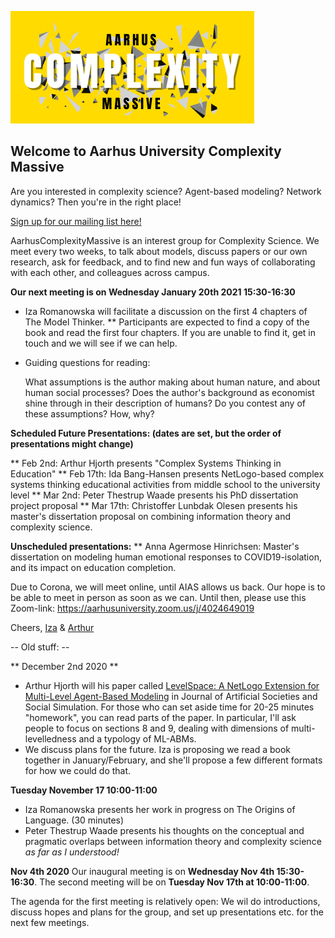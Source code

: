 ![image]( images/ACM2.png)

## Welcome to Aarhus University Complexity Massive

Are you interested in complexity science? Agent-based modeling? Network dynamics? Then you're in the right place!

[Sign up for our mailing list here!](https://maillist.au.dk/mailman/listinfo/aarhuscomplexitymassive.aias)

AarhusComplexityMassive is an interest group for Complexity Science. We meet every two weeks, to talk about models, discuss papers or our own research, ask for feedback, and to find new and fun ways of collaborating with each other, and colleagues across campus. 

**Our next meeting is on Wednesday January 20th 2021 15:30-16:30**

* Iza Romanowska will facilitate a discussion on the first 4 chapters of The Model Thinker. 
** Participants are expected to find a copy of the book and read the first four chapters. If you are unable to find it, get in touch and we will see if we can help.
* Guiding questions for reading:

    What assumptions is the author making about human nature, and about human social processes?
    Does the author's background as economist shine through in their description of humans?
    Do you contest any of these assumptions? How, why?


**Scheduled Future Presentations: (dates are set, but the order of presentations might change)**

** Feb 2nd: Arthur Hjorth presents "Complex Systems Thinking in Education"
** Feb 17th: Ida Bang-Hansen presents NetLogo-based complex systems thinking educational activities from middle school to the university level
** Mar 2nd: Peter Thestrup Waade presents his PhD dissertation project proposal
** Mar 17th: Christoffer Lunbdak Olesen presents his master's dissertation proposal on combining information theory and complexity science.


**Unscheduled presentations:**
** Anna Agermose Hinrichsen: Master's dissertation on modeling human emotional responses to COVID19-isolation, and its impact on education completion.



Due to Corona, we will meet online, until AIAS allows us back. Our hope is to be able to meet in person as soon as we can. Until then, please use this Zoom-link: https://aarhusuniversity.zoom.us/j/4024649019

Cheers,
[Iza](https://aias.au.dk/aias-fellows/iza-romanowska/) & [Arthur](https://pure.au.dk/portal/da/persons/hermes-arthur-hjorth(b6da5c3f-dc2f-4376-a964-cec167d512e6).html)



-- Old stuff: --

** December 2nd 2020 ** 
* Arthur Hjorth will his paper called [LevelSpace: A NetLogo Extension for Multi-Level Agent-Based Modeling](http://jasss.soc.surrey.ac.uk/23/1/4.html) in Journal of Artificial Societies and Social Simulation. For those who can set aside time for 20-25 minutes "homework", you can read parts of the paper. In particular, I'll ask people to focus on sections 8 and 9, dealing with dimensions of multi-levelledness and a typology of ML-ABMs.
* We discuss plans for the future. Iza is proposing we read a book together in January/February, and she'll propose a few different formats for how we could do that. 


**Tuesday November 17 10:00-11:00**
* Iza Romanowska presents her work in progress on The Origins of Language. (30 minutes)
* Peter Thestrup Waade presents his thoughts on the conceptual and pragmatic overlaps between information theory and complexity science *as far as I understood!*

**Nov 4th 2020**
Our inaugural meeting is on **Wednesday Nov 4th 15:30-16:30**. The second meeting will be on **Tuesday Nov 17th at 10:00-11:00**.

The agenda for the first meeting is relatively open: We wil do introductions, discuss hopes and plans for the group, and set up presentations etc. for the next few meetings.

